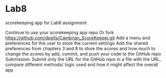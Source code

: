 # Lab8
 scorekeeping app for Lab8 assignment
 
Continue to use your scorekeeping app repo
Or fork https://github.com/dpells/Cambrian_ScoreKeeper.git
Add a menu and preferences for the user to store the current settings
Add the shared preferences from chapters 3 and 8 to store the scores and how much to change the scores by
add, commit, and push your code to the GitHub repo
Submission:
Submit only the URL for the GitHub repo
In a file with the URL, compare different methods/ logic used and how it might affect the overall app
